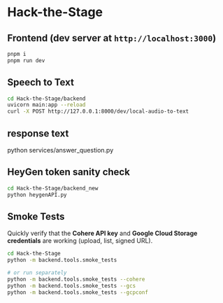 # Hack-the-Stage

## Frontend (dev server at `http://localhost:3000`)
```bash
pnpm i
pnpm run dev
```
## Speech to Text 
```bash
cd Hack-the-Stage/backend
uvicorn main:app --reload 
curl -X POST http://127.0.0.1:8000/dev/local-audio-to-text
```
## response text
python services/answer_question.py

## HeyGen token sanity check
```bash
cd Hack-the-Stage/backend_new
python heygenAPI.py
```

## Smoke Tests

Quickly verify that the **Cohere API key** and **Google Cloud Storage credentials** are working (upload, list, signed URL).

```bash
cd Hack-the-Stage
python -m backend.tools.smoke_tests

# or run separately
python -m backend.tools.smoke_tests --cohere
python -m backend.tools.smoke_tests --gcs
python -m backend.tools.smoke_tests --gcpconf
```
